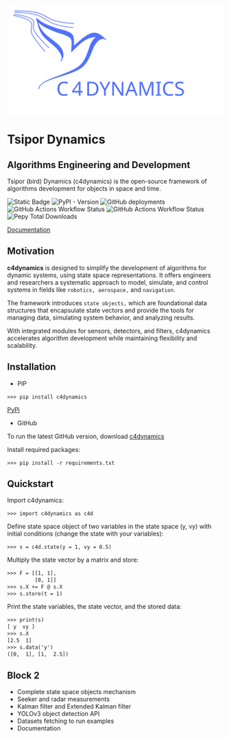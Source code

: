 <div align="center">
  <img src="https://github.com/C4dynamics/C4dynamics/blob/main/docs/source/_icon/c4dlogotext.svg">
</div>



# Tsipor Dynamics

## Algorithms Engineering and Development



Tsipor (bird) Dynamics (c4dynamics) is the open-source framework of algorithms development for objects in space and time.




![Static Badge](https://img.shields.io/badge/python-%20?style=for-the-badge&logo=python&color=white)
![PyPI - Version](https://img.shields.io/pypi/v/c4dynamics?style=for-the-badge&color=orange&link=https%3A%2F%2Fpypi.org%2Fproject%2Fc4dynamics%2F)
![GitHub deployments](https://img.shields.io/github/deployments/C4dynamics/C4dynamics/github-pages%20?style=for-the-badge&label=docs)
![GitHub Actions Workflow Status](https://img.shields.io/github/actions/workflow/status/c4dynamics/c4dynamics/run-tests.yml?style=for-the-badge&label=tests&link=https%3A%2F%2Fgithub.com%2FC4dynamics%2FC4dynamics%2Fblob%2Fmain%2F.github%2Fworkflows%2Frun-tests.yml)
![GitHub Actions Workflow Status](https://img.shields.io/github/actions/workflow/status/C4dynamics/C4dynamics/paper.yml?style=for-the-badge&label=Paper)
![Pepy Total Downloads](https://img.shields.io/pepy/dt/c4dynamics?style=for-the-badge&color=blue%20&link=https%3A%2F%2Fpepy.tech%2Fprojects%2Fc4dynamics%3FtimeRange%3DthreeMonths%26category%3Dversion%26includeCIDownloads%3Dtrue%26granularity%3Ddaily%26viewType%3Dline%26versions%3D2.0.3%252C2.0.1%252C2.0.0)




[Documentation](https://c4dynamics.github.io/C4dynamics/)


## Motivation

**c4dynamics** is designed to 
simplify the development of algorithms for dynamic systems, 
using state space representations. 
It offers engineers and researchers a systematic approach to model, 
simulate, and control systems in fields like 
``robotics, aerospace,`` and ``navigation``.

The framework introduces ``state objects,`` which are foundational 
data structures that encapsulate state vectors and provide 
the tools for managing data, simulating system behavior, 
and analyzing results. 

With integrated modules for sensors, 
detectors, and filters, 
c4dynamics accelerates algorithm development 
while maintaining flexibility and scalability.




## Installation 


* PIP  

```
>>> pip install c4dynamics
```
[PyPi](https://pypi.org/project/c4dynamics/)


* GitHub  

To run the latest GitHub version, download [c4dynamics](https://github.com/C4dynamics/C4dynamics)

Install required packages:

```
>>> pip install -r requirements.txt
```

 
 
 

## Quickstart

Import c4dynamics:
```
>>> import c4dynamics as c4d
```

Define state space object of two variables in the state space (y, vy) with initial conditions (change the state with your variables): 
```
>>> s = c4d.state(y = 1, vy = 0.5)
``` 

Multiply the state vector by a matrix and store:  
```
>>> F = [[1, 1],                      
         [0, 1]]              
>>> s.X += F @ s.X                     
>>> s.store(t = 1)                    
```

Print the state variables, the state vector, and the stored data:  
```
>>> print(s)  
[ y  vy ]
>>> s.X 
[2.5  1]
>>> s.data('y') 
([0,  1], [1,  2.5])
```


## Block 2

- Complete state space objects mechanism
- Seeker and radar measurements
- Kalman filter and Extended Kalman filter
- YOLOv3 object detection API 
- Datasets fetching to run examples
- Documentation

